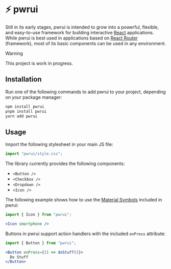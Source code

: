 # ⚡ pwrui

Still in its early stages, pwrui is intended to grow into a powerful, flexible, and easy-to-use framework for building interactive [React](https://github.com/facebook/react) applications.  
While pwrui is best used in applications based on [React Router](https://github.com/remix-run/react-router) (framework), most of its basic components can be used in any environment.

> [!WARNING]
> This project is work in progress.

## Installation

Run one of the following commands to add pwrui to your project, depending on your package manager:

```bash
npm install pwrui
pnpm install pwrui
yarn add pwrui
```

## Usage

Import the following stylesheet in your main JS file:

```js
import "pwrui/style.css";
```

The library currently provides the following components:

- `<Button />`
- `<Checkbox />`
- `<Dropdown />`
- `<Icon />`

The following example shows how to use the [Material Symbols](https://fonts.google.com/icons) included in pwrui:

```jsx
import { Icon } from "pwrui";

<Icon smartphone />
```

Buttons in pwrui support action handlers with the included `onPress` attribute:

```jsx
import { Button } from "pwrui";

<Button onPress={() => doStuff()}>
  Do Stuff
</Button>
```